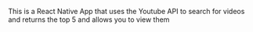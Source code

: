This is a React Native App that uses the Youtube API to search for videos and returns the top 5 and allows you to view them
